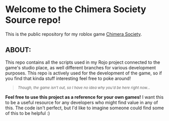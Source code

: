 # Welcome to the Chimera Society Source repo!
This is the public repository for my roblox game [Chimera Society](https://www.roblox.com/games/106820629618215/Chimera-Society).

## ABOUT:

This repo contains all the scripts used in my Rojo project connected to the game's studio place, as well different branches for various development purposes. 
This repo is actively used for the development of the game, so if you find that kinda stuff interesting feel free to poke around!

> <sub>*Though, the game isn't out, so I have no idea why you'd be here right now...*</sub>

**Feel free to use this project as a reference for your own games!**
I want this to be a useful resource for any developers who might find value in any of this.
The code isn't perfect, but I'd like to imagine someone could find some of this to be helpful :)
